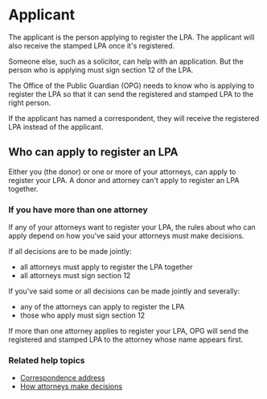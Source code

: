# Applicant

The applicant is the person applying to register the LPA. The applicant will also receive the stamped LPA once it's registered.

Someone else, such as a solicitor, can help with an application. But the person who is applying must sign section 12 of the LPA. 

The Office of the Public Guardian (OPG) needs to know who is applying to register the LPA so that it can send the registered and stamped LPA to the right person.

If the applicant has named a correspondent, they will receive the registered LPA instead of the applicant.

## Who can apply to register an LPA
Either you (the donor) or one or more of your attorneys, can apply to register your LPA. A donor and attorney can't apply to register an LPA together.

### If you have more than one attorney
If any of your attorneys want to register your LPA, the rules about who can apply depend on how you've said your attorneys must make decisions.

If all decisions are to be made jointly:

* all attorneys must apply to register the LPA together
* all attorneys must sign section 12

If you've said some or all decisions can be made jointly and severally:

* any of the attorneys can apply to register the LPA
* those who apply must sign section 12

If more than one attorney applies to register your LPA, OPG will send the registered and stamped LPA to the attorney whose name appears first.

### Related help topics
* [Correspondence address](/help/#topic-correspondence-address)
* [How attorneys make decisions](/help/#topic-how-attorneys-make-decisions)
